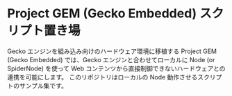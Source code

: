 # Project GEM (Gecko Embedded) スクリプト置き場

Gecko エンジンを組み込み向けのハードウェア環境に移植する Project GEM (Gecko Embedded) では、Gecko エンジンと合わせてローカルに Node (or SpiderNode) を使って Web コンテンツから直接制御できないハードウェアとの連携を可能にします。
このリポジトリはローカルの Node 動作させるスクリプトのサンプル集です。
